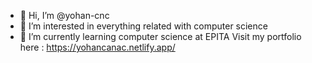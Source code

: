 - 👋 Hi, I’m @yohan-cnc
- 👀 I’m interested in everything related with computer science
- 🌱 I’m currently learning computer science at EPITA
Visit my portfolio here : https://yohancanac.netlify.app/
